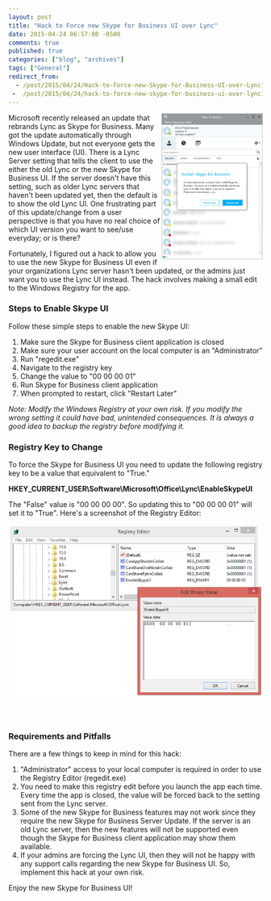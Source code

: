 ```yaml
---
layout: post
title: "Hack to Force new Skype for Business UI over Lync"
date: 2015-04-24 06:57:00 -0500
comments: true
published: true
categories: ["blog", "archives"]
tags: ["General"]
redirect_from: 
  - /post/2015/04/24/Hack-to-Force-new-Skype-for-Business-UI-over-Lync1
 -  /post/2015/04/24/hack-to-force-new-skype-for-business-ui-over-lync1
---
```

<!-- more -->
<p><a style="float: right;" href="/images/posts/2015/04/SkypeForBusinessRestartPrompt.PNG" target="_blank"><img style="width: 200px;" src="/images/posts/2015/04/SkypeForBusinessRestartPrompt.PNG" alt="" /></a>Microsoft recently released an update that rebrands Lync as Skype for Business. Many got the update automatically through Windows Update, but not everyone gets the new user interface (UI). There is a Lync Server setting that tells the client to use the either the old Lync or the new Skype for Business UI. If the server doesn't have this setting, such as older Lync servers that haven't been updated yet, then the default is to show the old Lync UI. One frustrating part of this update/change from a user perspective is that you have no real choice of which UI version you want to see/use everyday; or is there?</p>
<p>Fortunately, I figured out a hack to allow you to use the new Skype for Business UI even if your organizations Lync server hasn't been updated, or the admins just want you to use the Lync UI instead. The hack involves making a small edit to the Windows Registry for the app.</p>
<h3>Steps to Enable Skype UI</h3>
<p>Follow these simple steps to enable the new Skype UI:</p>
<ol>
<li>Make sure the&nbsp;Skype for Business client application is closed</li>
<li>Make sure your user account on the local computer is an "Administrator"</li>
<li>Run "regedit.exe"</li>
<li>Navigate to the registry key</li>
<li>Change the value to "00 00 00 01"</li>
<li>Run&nbsp;Skype for Business client application</li>
<li>When prompted to restart, click "Restart Later"</li>
</ol>
<p><em>Note: Modify the Windows Registry at your own risk. If you modify the wrong setting it could have bad, unintended consequences. It is always a good idea to backup the registry before modifying it.</em></p>
<h3>Registry Key to Change</h3>
<p>To force the Skype for Business UI you need to update the following registry key to be a value that equivalent to "True."</p>
<p><strong>HKEY_CURRENT_USER\Software\Microsoft\Office\Lync\EnableSkypeUI</strong></p>
<p>The "False" value is "00 00 00 00". So updating this to "00 00 00 01" will set it to "True". Here's a screenshot of the Registry Editor:</p>
<p><img src="/images/posts/2015/04/SkypeForBusinessRegistryHack.PNG" alt="" /></p>
<h3>&nbsp;</h3>
<h3>Requirements and Pitfalls</h3>
<p>There are a few things to keep in mind for this hack:</p>
<ol>
<li>"Administrator" access to your local computer is required in order to use the Registry Editor (regedit.exe)</li>
<li>You need to make this registry edit before you launch the app each time. Every time the app is closed, the value will be forced back to the setting sent from the Lync server.</li>
<li>Some of the new Skype for Business features may not work since they require the new Skype for Business Server Update. If the server is an old Lync server, then the new features will not be supported even though the Skype for Business client application may show them available.</li>
<li>If your admins are forcing the Lync UI, then they will not be happy with any support calls regarding the new Skype for Business UI. So, implement this hack at your own risk.</li>
</ol>
<p>Enjoy the new Skype for Business UI!</p>
